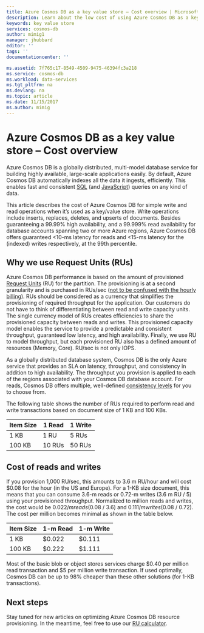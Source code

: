 ```yaml
---
title: Azure Cosmos DB as a key value store – Cost overview | Microsoft Docs
description: Learn about the low cost of using Azure Cosmos DB as a key value store.
keywords: key value store
services: cosmos-db
author: mimig1
manager: jhubbard
editor: ''
tags: ''
documentationcenter: ''

ms.assetid: 7f765c17-8549-4509-9475-46394fc3a218
ms.service: cosmos-db
ms.workload: data-services
ms.tgt_pltfrm: na
ms.devlang: na
ms.topic: article
ms.date: 11/15/2017
ms.author: mimig
---
```


# Azure Cosmos DB as a key value store – Cost overview

Azure Cosmos DB is a globally distributed, multi-model database service for building highly available, large-scale applications easily. By default, Azure Cosmos DB automatically indexes all the data it ingests, efficiently. This enables fast and consistent [SQL](documentdb-sql-query.md) (and [JavaScript](programming.md)) queries on any kind of data. 

This article describes the cost of Azure Cosmos DB for simple write and read operations when it’s used as a key/value store. Write operations include inserts, replaces, deletes, and upserts of documents. Besides guaranteeing a 99.99% high availability, and a 99.999% read availability for database accounts spanning two or more Azure regions, Azure Cosmos DB offers guaranteed <10-ms latency for reads and <15-ms latency for the (indexed) writes respectively, at the 99th percentile. 

## Why we use Request Units (RUs)

Azure Cosmos DB performance is based on the amount of provisioned [Request Units](request-units.md) (RU) for the partition. The provisioning is at a second granularity and is purchased in RUs/sec ([not to be confused with the hourly billing](https://azure.microsoft.com/pricing/details/cosmos-db/)). RUs should be considered as a currency that simplifies the provisioning of required throughput for the application. Our customers do not have to think of differentiating between read and write capacity units. The single currency model of RUs creates efficiencies to share the provisioned capacity between reads and writes. This provisioned capacity model enables the service to provide a predictable and consistent throughput, guaranteed low latency, and high availability. Finally, we use RU to model throughput, but each provisioned RU also has a defined amount of resources (Memory, Core). RU/sec is not only IOPS.

As a globally distributed database system, Cosmos DB is the only Azure service that provides an SLA on latency, throughput, and consistency in addition to high availability. The throughput you provision is applied to each of the regions associated with your Cosmos DB database account. For reads, Cosmos DB offers multiple, well-defined [consistency levels](consistency-levels.md) for you to choose from. 

The following table shows the number of RUs required to perform read and write transactions based on document size of 1 KB and 100 KBs.

|Item Size|1 Read|1 Write|
|-------------|------|-------|
|1 KB|1 RU|5 RUs|
|100 KB|10 RUs|50 RUs|

## Cost of reads and writes

If you provision 1,000 RU/sec, this amounts to 3.6 m RU/hour and will cost $0.08 for the hour (in the US and Europe). For a 1-KB size document, this means that you can consume 3.6-m reads or 0.72-m writes (3.6 m RU / 5) using your provisioned throughput. Normalized to million reads and writes, the cost would be $0.022 /m reads ($0.08 / 3.6) and $0.111/m writes ($0.08 / 0.72). The cost per million becomes minimal as shown in the table below.

|Item Size|1-m Read|1-m Write|
|-------------|-------|--------|
|1 KB|$0.022|$0.111|
|100 KB|$0.222|$1.111|


Most of the basic blob or object stores services charge $0.40 per million read transaction and $5 per million write transaction. If used optimally, Cosmos DB can be up to 98% cheaper than these other solutions (for 1-KB transactions).

## Next steps

Stay tuned for new articles on optimizing Azure Cosmos DB resource provisioning. In the meantime, feel free to use our [RU calculator](https://www.documentdb.com/capacityplanner).


